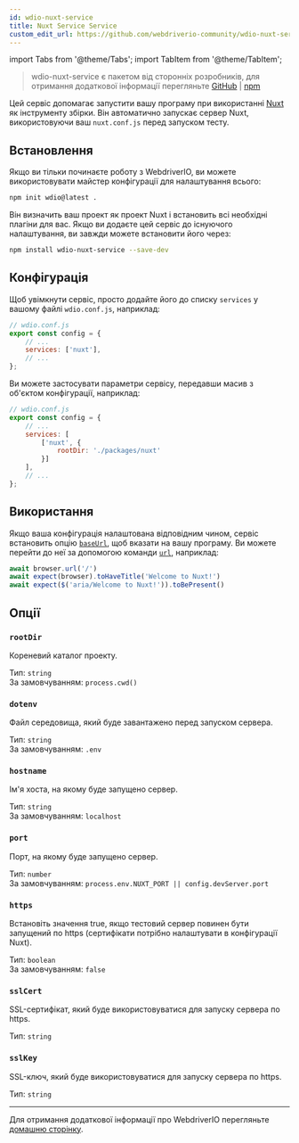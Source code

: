 ```yaml
---
id: wdio-nuxt-service
title: Nuxt Service Service
custom_edit_url: https://github.com/webdriverio-community/wdio-nuxt-service/edit/main/README.md
---
```


import Tabs from '@theme/Tabs';
import TabItem from '@theme/TabItem';

> wdio-nuxt-service є пакетом від сторонніх розробників, для отримання додаткової інформації перегляньте [GitHub](https://github.com/webdriverio-community/wdio-nuxt-service) | [npm](https://www.npmjs.com/package/wdio-nuxt-service)

Цей сервіс допомагає запустити вашу програму при використанні [Nuxt](https://nuxt.com/) як інструменту збірки. Він автоматично запускає сервер Nuxt, використовуючи ваш `nuxt.conf.js` перед запуском тесту.

## Встановлення

Якщо ви тільки починаєте роботу з WebdriverIO, ви можете використовувати майстер конфігурації для налаштування всього:

```sh
npm init wdio@latest .
```

Він визначить ваш проект як проект Nuxt і встановить всі необхідні плагіни для вас. Якщо ви додаєте цей сервіс до існуючого налаштування, ви завжди можете встановити його через:

```bash
npm install wdio-nuxt-service --save-dev
```

## Конфігурація

Щоб увімкнути сервіс, просто додайте його до списку `services` у вашому файлі `wdio.conf.js`, наприклад:

```js
// wdio.conf.js
export const config = {
    // ...
    services: ['nuxt'],
    // ...
};
```

Ви можете застосувати параметри сервісу, передавши масив з об'єктом конфігурації, наприклад:

```js
// wdio.conf.js
export const config = {
    // ...
    services: [
        ['nuxt', {
            rootDir: './packages/nuxt'
        }]
    ],
    // ...
};
```

## Використання

Якщо ваша конфігурація налаштована відповідним чином, сервіс встановить опцію [`baseUrl`](https://webdriver.io/docs/configuration#baseurl), щоб вказати на вашу програму. Ви можете перейти до неї за допомогою команди [`url`](https://webdriver.io/docs/api/browser/url), наприклад:

```ts
await browser.url('/')
await expect(browser).toHaveTitle('Welcome to Nuxt!')
await expect($('aria/Welcome to Nuxt!')).toBePresent()
```

## Опції

### `rootDir`

Кореневий каталог проекту.

Тип: `string`<br />
За замовчуванням: `process.cwd()`

### `dotenv`

Файл середовища, який буде завантажено перед запуском сервера.

Тип: `string`<br />
За замовчуванням: `.env`

### `hostname`

Ім'я хоста, на якому буде запущено сервер.

Тип: `string`<br />
За замовчуванням: `localhost`

### `port`

Порт, на якому буде запущено сервер.

Тип: `number`<br />
За замовчуванням: `process.env.NUXT_PORT || config.devServer.port`

### `https`

Встановіть значення true, якщо тестовий сервер повинен бути запущений по https (сертифікати потрібно налаштувати в конфігурації Nuxt).

Тип: `boolean`<br />
За замовчуванням: `false`

### `sslCert`

SSL-сертифікат, який буде використовуватися для запуску сервера по https.

Тип: `string`

### `sslKey`

SSL-ключ, який буде використовуватися для запуску сервера по https.

Тип: `string`

----

Для отримання додаткової інформації про WebdriverIO перегляньте [домашню сторінку](https://webdriver.io).